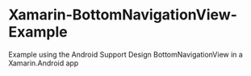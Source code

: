 # Xamarin-BottomNavigationView-Example
Example using the Android Support Design BottomNavigationView in a Xamarin.Android app
